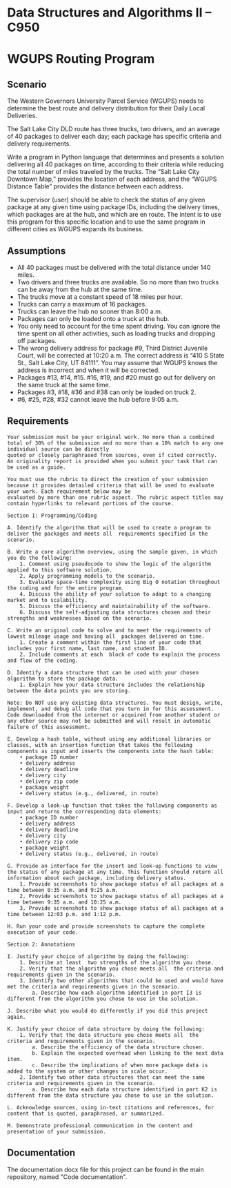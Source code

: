# Data Structures and Algorithms II – C950
# WGUPS Routing Program

## Scenario
The Western Governors University Parcel Service (WGUPS) needs to determine the best route and delivery distribution for their Daily Local Deliveries. 

The Salt Lake City DLD route has three trucks, two drivers, and an average of 40 packages to deliver each day; each package has specific criteria and delivery requirements.

Write a program in Python language that determines and presents a solution delivering all 40 packages on time, according to their criteria while reducing the total number of miles traveled by the trucks. The “Salt Lake City Downtown Map,” provides the location of each address, and the “WGUPS Distance Table” provides the distance between each address.

The supervisor (user) should be able to check the status of any given package at any given time using package IDs, including the delivery times, which packages are at the hub, and which are en route. The intent is to use this program for this specific location and to use the same program in different cities as WGUPS expands its business.

## Assumptions
- All 40 packages must be delivered with the total distance under 140 miles.
- Two drivers and three trucks are available. So no more than two trucks can be away from the hub at the same time.
- The trucks move at a constant speed of 18 miles per hour.
- Trucks can carry a maximum of 16 packages.
- Trucks can leave the hub no sooner than 8:00 a.m.
- Packages can only be loaded onto a truck at the hub.
- You only need to account for the time spent driving. You can ignore the time spent on all other activities, such as loading trucks and dropping off packages.
- The wrong delivery address for package #9, Third District Juvenile Court, will be corrected at 10:20 a.m. The correct address is “410 S State St., Salt Lake City, UT 84111”. You may assume that WGUPS knows the address is incorrect and when it will be corrected.
- Packages #13, #14, #15. #16, #19, and #20 must go out for delivery on the same truck at the same time.
- Packages #3, #18, #36 and #38 can only be loaded on truck 2.
- #6, #25, #28, #32 cannot leave the hub before 9:05 a.m.

## Requirements
```text
Your submission must be your original work. No more than a combined total of 30% of the submission and no more than a 10% match to any one individual source can be directly 
quoted or closely paraphrased from sources, even if cited correctly. An originality report is provided when you submit your task that can be used as a guide.

You must use the rubric to direct the creation of your submission because it provides detailed criteria that will be used to evaluate your work. Each requirement below may be 
evaluated by more than one rubric aspect. The rubric aspect titles may contain hyperlinks to relevant portions of the course.

Section 1: Programming/Coding

A. Identify the algorithm that will be used to create a program to deliver the packages and meets all  requirements specified in the scenario.
    
B. Write a core algorithm overview, using the sample given, in which you do the following:      
	1. Comment using pseudocode to show the logic of the algorithm applied to this software solution.     
	2. Apply programming models to the scenario.      
	3. Evaluate space-time complexity using Big O notation throughout the coding and for the entire program.
	4. Discuss the ability of your solution to adapt to a changing market and to scalability.
	5. Discuss the efficiency and maintainability of the software.
	6. Discuss the self-adjusting data structures chosen and their strengths and weaknesses based on the scenario.
    
C. Write an original code to solve and to meet the requirements of lowest mileage usage and having all  packages delivered on time.
	1. Create a comment within the first line of your code that includes your first name, last name, and student ID.
	2. Include comments at each  block of code to explain the process and flow of the coding.
	
D. Identify a data structure that can be used with your chosen algorithm to store the package data.
	1. Explain how your data structure includes the relationship between the data points you are storing.

Note: Do NOT use any existing data structures. You must design, write, implement, and debug all code that you turn in for this assessment. Code downloaded from the internet or acquired from another student or any other source may not be submitted and will result in automatic failure of this assessment.

E. Develop a hash table, without using any additional libraries or classes, with an insertion function that takes the following components as input and inserts the components into the hash table:
	• package ID number
	• delivery address
	• delivery deadline
	• delivery city
	• delivery zip code
	• package weight
	• delivery status (e.g., delivered, in route)

F. Develop a look-up function that takes the following components as input and returns the corresponding data elements:
	• package ID number
	• delivery address
	• delivery deadline
	• delivery city
	• delivery zip code
	• package weight
	• delivery status (e.g., delivered, in route)

G. Provide an interface for the insert and look-up functions to view the status of any package at any time. This function should return all information about each package, including delivery status.
	1. Provide screenshots to show package status of all packages at a time between 8:35 a.m. and 9:25 a.m.
	2. Provide screenshots to show package status of all packages at a time between 9:35 a.m. and 10:25 a.m.
	3. Provide screenshots to show package status of all packages at a time between 12:03 p.m. and 1:12 p.m.

H. Run your code and provide screenshots to capture the complete execution of your code.

Section 2: Annotations

I. Justify your choice of algorithm by doing the following:
	1. Describe at least  two strengths of the algorithm you chose.
	2. Verify that the algorithm you chose meets all  the criteria and requirements given in the scenario.
	3. Identify two other algorithms that could be used and would have met the criteria and requirements given in the scenario.
		a. Describe how each algorithm identified in part I3 is different from the algorithm you chose to use in the solution.

J. Describe what you would do differently if you did this project again.

K. Justify your choice of data structure by doing the following:
	1. Verify that the data structure you chose meets all  the criteria and requirements given in the scenario.
		a. Describe the efficiency of the data structure chosen.
		b. Explain the expected overhead when linking to the next data item.
		c. Describe the implications of when more package data is added to the system or other changes in scale occur.
	2. Identify two other data structures that can meet the same criteria and requirements given in the scenario.
		a. Describe how each data structure identified in part K2 is different from the data structure you chose to use in the solution.

L. Acknowledge sources, using in-text citations and references, for content that is quoted, paraphrased, or summarized.

M. Demonstrate professional communication in the content and presentation of your submission.
```

## Documentation
The documentation docx file for this project can be found in the main repository, named "Code documentation".

